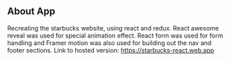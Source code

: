 ## About App

Recreating the starbucks website, using react and redux. React awesome reveal was used for special animation effect. React form was used for form handling and Framer motion was also used for building out the nav and footer sections.
Link to hosted version: https://starbucks-react.web.app
